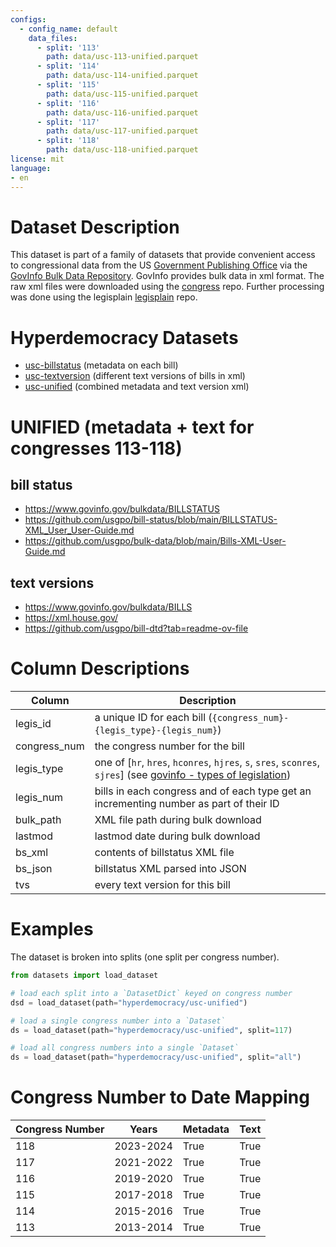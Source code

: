 ```yaml
---
configs:
  - config_name: default
    data_files:
      - split: '113'
        path: data/usc-113-unified.parquet
      - split: '114'
        path: data/usc-114-unified.parquet
      - split: '115'
        path: data/usc-115-unified.parquet
      - split: '116'
        path: data/usc-116-unified.parquet
      - split: '117'
        path: data/usc-117-unified.parquet
      - split: '118'
        path: data/usc-118-unified.parquet
license: mit
language:
- en
---
```


# Dataset Description

This dataset is part of a family of datasets that provide convenient access to
congressional data from the US [Government Publishing Office](https://www.gpo.gov/)
via the [GovInfo Bulk Data Repository](https://www.govinfo.gov/developers).
GovInfo provides bulk data in xml format.
The raw xml files were downloaded using the
[congress](https://github.com/unitedstates/congress) repo.
Further processing was done using the
legisplain [legisplain](https://github.com/galtay/legisplain) repo.

# Hyperdemocracy Datasets

* [usc-billstatus](https://huggingface.co/datasets/hyperdemocracy/usc-billstatus) (metadata on each bill)
* [usc-textversion](https://huggingface.co/datasets/hyperdemocracy/usc-textversion) (different text versions of bills in xml)
* [usc-unified](https://huggingface.co/datasets/hyperdemocracy/usc-unified) (combined metadata and text version xml)

# UNIFIED (metadata + text for congresses 113-118)

## bill status

* https://www.govinfo.gov/bulkdata/BILLSTATUS
* https://github.com/usgpo/bill-status/blob/main/BILLSTATUS-XML_User_User-Guide.md
* https://github.com/usgpo/bulk-data/blob/main/Bills-XML-User-Guide.md

## text versions

* https://www.govinfo.gov/bulkdata/BILLS
* https://xml.house.gov/
* https://github.com/usgpo/bill-dtd?tab=readme-ov-file


# Column Descriptions

  | Column | Description |
  |--------|-------------|
  | legis_id | a unique ID for each bill (`{congress_num}-{legis_type}-{legis_num}`) |
  | congress_num | the congress number for the bill |
  | legis_type | one of [`hr`, `hres`, `hconres`, `hjres`, `s`, `sres`, `sconres`, `sjres`] (see [govinfo - types of legislation](https://www.govinfo.gov/help/bills)) |
  | legis_num | bills in each congress and of each type get an incrementing number as part of their ID |
  | bulk_path | XML file path during bulk download |
  | lastmod | lastmod date during bulk download |
  | bs_xml | contents of billstatus XML file |
  | bs_json| billstatus XML parsed into JSON |
  | tvs | every text version for this bill |



# Examples

The dataset is broken into splits (one split per congress number).

```python
from datasets import load_dataset

# load each split into a `DatasetDict` keyed on congress number
dsd = load_dataset(path="hyperdemocracy/usc-unified")

# load a single congress number into a `Dataset`
ds = load_dataset(path="hyperdemocracy/usc-unified", split=117)

# load all congress numbers into a single `Dataset`
ds = load_dataset(path="hyperdemocracy/usc-unified", split="all")
```


# Congress Number to Date Mapping

| Congress Number | Years | Metadata | Text |
|-----------------|-------|----------|------|
| 118             | 2023-2024 | True | True |
| 117             | 2021-2022 | True | True |
| 116             | 2019-2020 | True | True |
| 115             | 2017-2018 | True | True |
| 114             | 2015-2016 | True | True |
| 113             | 2013-2014 | True | True |
